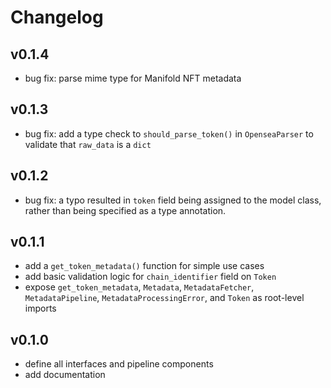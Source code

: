 # Changelog

## v0.1.4

- bug fix: parse mime type for Manifold NFT metadata

## v0.1.3

- bug fix: add a type check to `should_parse_token()` in `OpenseaParser` to validate that `raw_data` is a `dict`

## v0.1.2

- bug fix: a typo resulted in `token` field being assigned to the model class, rather than being specified as a type annotation.

## v0.1.1

- add a `get_token_metadata()` function for simple use cases
- add basic validation logic for `chain_identifier` field on `Token`
- expose `get_token_metadata`, `Metadata`, `MetadataFetcher`, `MetadataPipeline`, `MetadataProcessingError`, and `Token` as root-level imports

## v0.1.0

- define all interfaces and pipeline components
- add documentation
